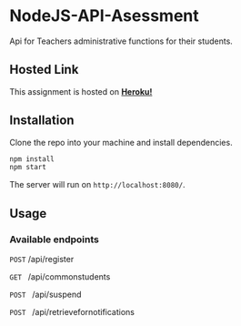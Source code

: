# NodeJS-API-Asessment
Api for Teachers administrative functions for their students.

## Hosted Link
This assignment is hosted on **[Heroku!](https://www.heroku.com/)**

## Installation

Clone the repo into your machine and install dependencies.
``` sh
npm install
npm start
```

The server will run on `http://localhost:8080/`.

## Usage

### Available endpoints

`POST` /api/register

`GET ` /api/commonstudents

`POST ` /api/suspend

`POST ` /api/retrievefornotifications
